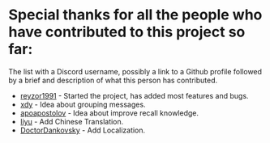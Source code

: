 # Special thanks for all the people who have contributed to this project so far:

The list with a Discord username, possibly a link to a Github profile followed by a brief and description of what this person has contributed.

* [reyzor1991](https://github.com/reyzor1991/) - Started the project, has added most features and bugs.
* [xdy](https://github.com/xdy/) - Idea about grouping messages.
* [apoapostolov](https://github.com/apoapostolov) - Idea about improve recall knowledge.
* [liyu](https://github.com/LiyuNodream) - Add Chinese Translation.
* [DoctorDankovsky](https://github.com/DoctorDankovsky) - Add Localization.